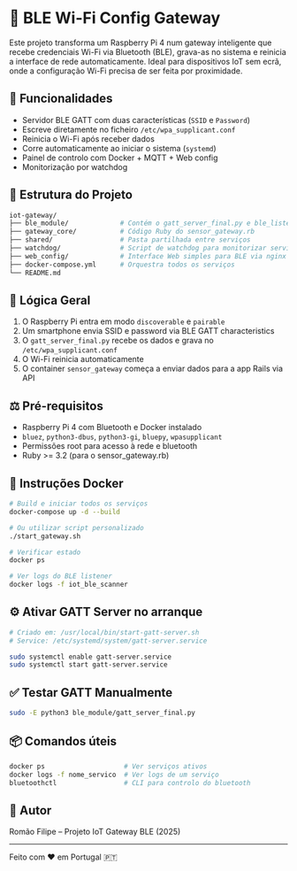 # 🔵 BLE Wi-Fi Config Gateway

Este projeto transforma um Raspberry Pi 4 num gateway inteligente que recebe credenciais Wi-Fi via Bluetooth (BLE), grava-as no sistema e reinicia a interface de rede automaticamente. Ideal para dispositivos IoT sem ecrã, onde a configuração Wi-Fi precisa de ser feita por proximidade.

## 🛁 Funcionalidades

* Servidor BLE GATT com duas características (`SSID` e `Password`)
* Escreve diretamente no ficheiro `/etc/wpa_supplicant.conf`
* Reinicia o Wi-Fi após receber dados
* Corre automaticamente ao iniciar o sistema (`systemd`)
* Painel de controlo com Docker + MQTT + Web config
* Monitorização por watchdog

## 🚀 Estrutura do Projeto

```bash
iot-gateway/
├── ble_module/             # Contém o gatt_server_final.py e ble_listener.py
├── gateway_core/           # Código Ruby do sensor_gateway.rb
├── shared/                 # Pasta partilhada entre serviços
├── watchdog/               # Script de watchdog para monitorizar serviços
├── web_config/             # Interface Web simples para BLE via nginx
├── docker-compose.yml      # Orquestra todos os serviços
└── README.md
```

## 🧠 Lógica Geral

1. O Raspberry Pi entra em modo `discoverable` e `pairable`
2. Um smartphone envia SSID e password via BLE GATT characteristics
3. O `gatt_server_final.py` recebe os dados e grava no `/etc/wpa_supplicant.conf`
4. O Wi-Fi reinicia automaticamente
5. O container `sensor_gateway` começa a enviar dados para a app Rails via API

## ⚖️ Pré-requisitos

* Raspberry Pi 4 com Bluetooth e Docker instalado
* `bluez`, `python3-dbus`, `python3-gi`, `bluepy`, `wpasupplicant`
* Permissões root para acesso à rede e bluetooth
* Ruby >= 3.2 (para o sensor\_gateway.rb)

## 🐳 Instruções Docker

```bash
# Build e iniciar todos os serviços
docker-compose up -d --build

# Ou utilizar script personalizado
./start_gateway.sh

# Verificar estado
docker ps

# Ver logs do BLE listener
docker logs -f iot_ble_scanner
```

## ⚙️ Ativar GATT Server no arranque

```bash
# Criado em: /usr/local/bin/start-gatt-server.sh
# Service: /etc/systemd/system/gatt-server.service

sudo systemctl enable gatt-server.service
sudo systemctl start gatt-server.service
```

## ✅ Testar GATT Manualmente

```bash
sudo -E python3 ble_module/gatt_server_final.py
```

## 📦 Comandos úteis

```bash
docker ps                    # Ver serviços ativos
docker logs -f nome_servico  # Ver logs de um serviço
bluetoothctl                 # CLI para controlo do bluetooth
```

## 👤 Autor

Romão Filipe – Projeto IoT Gateway BLE (2025)

---

Feito com ❤️ em Portugal 🇵🇹
